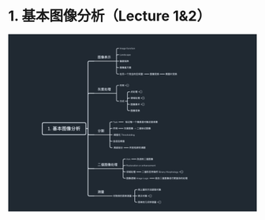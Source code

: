 # 1. 基本图像分析（Lecture 1&2）

![](1.%20%E5%9F%BA%E6%9C%AC%E5%9B%BE%E5%83%8F%E5%88%86%E6%9E%90%EF%BC%88Lecture%201&2%EF%BC%89/%E6%88%AA%E5%B1%8F2021-04-24%2018.08.05.png)